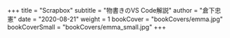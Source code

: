 +++
title = "Scrapbox"
subtitle = "物書きのVS Code解説"
author = "倉下忠憲"
date = "2020-08-21"
weight = 1
bookCover = "bookCovers/emma.jpg"
bookCoverSmall = "bookCovers/emma_small.jpg"
+++